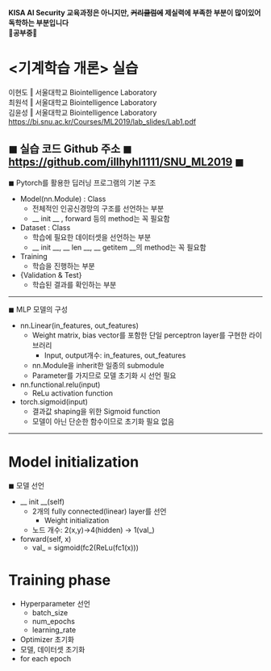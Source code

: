 **KISA AI Security 교육과정은 아니지만, ~~커리큘럼에~~ 제실력에 부족한 부분이 많이있어 독학하는 부분입니다**  
**👹공부중👹**  
  
# <기계학습 개론> 실습
이현도 ‖ 서울대학교 Biointelligence Laboratory  
최원석 ‖ 서울대학교 Biointelligence Laboratory  
김윤성 ‖ 서울대학교 Biointelligence Laboratory  
https://bi.snu.ac.kr/Courses/ML2019/lab_slides/Lab1.pdf  

◼ 실습 코드 Github 주소 ◼ https://github.com/illhyhl1111/SNU_ML2019 ◼  
-----
◼ Pytorch를 활용한 딥러닝 프로그램의 기본 구조  
- Model(nn.Module) : Class  
  - 전체적인 인공신경망의 구조를 선언하는 부분  
  - __ init __ , forward 등의 method는 꼭 필요함  
- Dataset : Class   
  - 학습에 필요한 데이터셋을 선언하는 부분  
  - __ init __, __ len __, __ getitem __의 method는 꼭 필요함  
- Training   
  - 학습을 진행하는 부분  
- {Validation & Test}  
  - 학습된 결과를 확인하는 부분 
-----
◼ MLP 모델의 구성  
- nn.Linear(in_features, out_features)  
  - Weight matrix, bias vector를 포함한 단일 perceptron layer를 구현한 라이브러리
    - Input, output개수: in_features, out_features
  - nn.Module을 inherit한 일종의 submodule
  - Parameter를 가지므로 모델 초기화 시 선언 필요
- nn.functional.relu(input)  
  - ReLu activation function
- torch.sigmoid(input)  
  - 결과값 shaping을 위한 Sigmoid function
  - 모델이 아닌 단순한 함수이므로 초기화 필요 없음
-----
# Model initialization  
◼ 모델 선언  
- __ init __(self)
  - 2개의 fully connected(linear) layer를 선언
    - Weight initialization
  - 노드 개수: 2(x,y)→4(hidden) → 1(val_)
- forward(self, x)
  - val_ = sigmoid(fc2(ReLu(fc1(x)))

# Training phase  
- Hyperparameter 선언
  - batch_size
  - num_epochs
  - learning_rate
- Optimizer 초기화
- 모델, 데이터셋 초기화
- for each epoch
